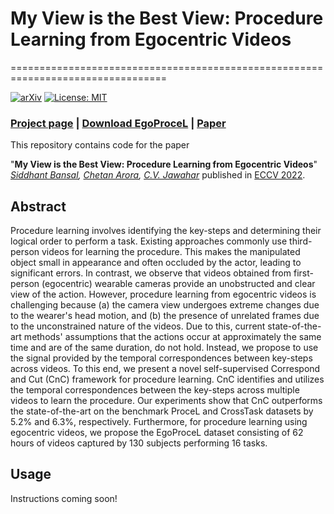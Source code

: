 # My View is the Best View: Procedure Learning from Egocentric Videos

=================================================================================

[![arXiv](https://img.shields.io/badge/cs.cv-arXiv%3Axxxx.xxxxx-42ba94.svg)](http://arxiv.org/abs/xxxx.xxxxx)
[![License: MIT](https://img.shields.io/badge/License-MIT-yellow.svg)](LICENSE)

### [Project page](https://sid2697.github.io/egoprocel/) | [**Download EgoProceL**](https://sid2697.github.io/egoprocel/#download) | [Paper]()

This repository contains code for the paper

"**My View is the Best View: Procedure Learning from Egocentric Videos**" *[Siddhant Bansal](https://sid2697.github.io), [Chetan Arora](https://www.cse.iitd.ac.in/~chetan/), [C.V. Jawahar](https://faculty.iiit.ac.in/~jawahar/index.html)* 
published in [ECCV 2022](https://eccv2022.ecva.net/).

## Abstract
Procedure learning involves identifying the key-steps and determining their logical order to perform a task. Existing approaches commonly use third-person videos for learning the procedure. This makes the manipulated object small in appearance and often occluded by the actor, leading to significant errors. In contrast, we observe that videos obtained from first-person (egocentric) wearable cameras provide an unobstructed and clear view of the action. However, procedure learning from egocentric videos is challenging because (a) the camera view undergoes extreme changes due to the wearer's head motion, and (b) the presence of unrelated frames due to the unconstrained nature of the videos. Due to this, current state-of-the-art methods' assumptions that the actions occur at approximately the same time and are of the same duration, do not hold. Instead, we propose to use the signal provided by the temporal correspondences between key-steps across videos. To this end, we present a novel self-supervised Correspond and Cut (CnC) framework for procedure learning. CnC identifies and utilizes the temporal correspondences between the key-steps across multiple videos to learn the procedure. Our experiments show that CnC outperforms the state-of-the-art on the benchmark ProceL and CrossTask datasets by 5.2% and 6.3%, respectively. Furthermore, for procedure learning using egocentric videos, we propose the EgoProceL dataset consisting of 62 hours of videos captured by 130 subjects performing 16 tasks.

## Usage

Instructions coming soon!
